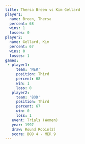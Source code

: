 ```yaml
---
title: Thersa Breen vs Kim Gellard
player1:             
  name: Breen, Thersa
  percent: 68        
  wins: 1            
  losses: 0          
player2:             
  name: Gellard, Kim 
  percent: 67        
  wins: 0            
  losses: 1          
games:
 - player1:         
     team: 'MER'    
     position: Third
     percent: 68    
     win: 1         
     loss: 0        
   player2:         
     team: 'BOD'    
     position: Third
     percent: 67    
     win: 0         
     loss: 1        
   event: Trials (Women)
   year: 1997           
   draw: Round Robin(2) 
   score: BOD 4 - MER 9 
---
```

